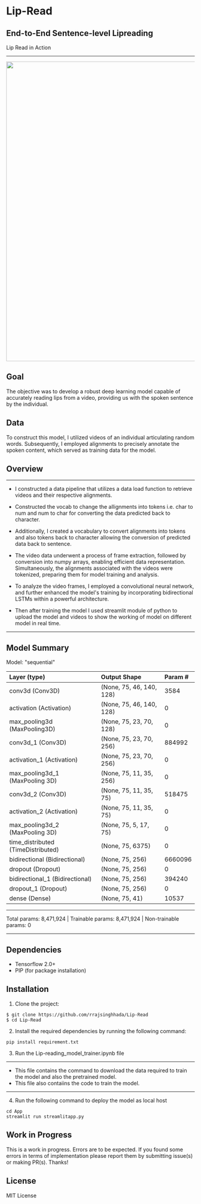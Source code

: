 # Lip-Read

## End-to-End Sentence-level Lipreading
Lip Read in Action
__________________________________________________________________________
<img src="./lip_read_720.gif" width="800">

<!-- <img src="./App/animation.gif" width="338"> -->

## Goal

The objective was to develop a robust deep learning model capable of accurately reading lips from a video, providing us with the spoken sentence by the individual.

## Data

To construct this model, I utilized videos of an individual articulating random words. Subsequently, I employed alignments to precisely annotate the spoken content, which served as training data for the model.

## Overview
___________________________________________________________________________
* I constructed a data pipeline that utilizes a data load function to retrieve videos and their respective alignments.

* Constructed the vocab to change the allignments into tokens i.e. char to num and num to char for converting the data predicted back to character.

* Additionally, I created a vocabulary to convert alignments into tokens and also tokens back to character allowing the conversion of predicted data back to sentence.

* The video data underwent a process of frame extraction, followed by conversion into numpy arrays, enabling efficient data representation. Simultaneously, the alignments associated with the videos were tokenized, preparing them for model training and analysis.

* To analyze the video frames, I employed a convolutional neural network, and further enhanced the model's training by incorporating bidirectional LSTMs within a powerful architecture.

* Then after training the model I used streamlit module of python to upload the model and videos to show the working of model on different model in real time.
___________________________________________________________________________
## Model Summary

Model: "sequential"

| Layer (type)                       |   Output Shape             | Param #  |
| :---                               |   :---                     | :---     | 
| conv3d (Conv3D)                    |   (None, 75, 46, 140, 128) | 3584     |                                                               
| activation (Activation)            |   (None, 75, 46, 140, 128) | 0        |  
| max_pooling3d (MaxPooling3D)       |   (None, 75, 23, 70, 128)  | 0        |                                                               
| conv3d_1 (Conv3D)                  |   (None, 75, 23, 70, 256)  | 884992   |  
| activation_1 (Activation)          |   (None, 75, 23, 70, 256)  | 0        |  
| max_pooling3d_1 (MaxPooling 3D)    |   (None, 75, 11, 35, 256)  | 0        |                                                               
| conv3d_2 (Conv3D)                  |   (None, 75, 11, 35, 75)   | 518475   |  
| activation_2 (Activation)          |   (None, 75, 11, 35, 75)   | 0        |  
| max_pooling3d_2 (MaxPooling 3D)    |   (None, 75, 5, 17, 75)    | 0        |                                                            
| time_distributed (TimeDistributed) |   (None, 75, 6375)         | 0        |                                                          
| bidirectional (Bidirectional)      |   (None, 75, 256)          | 6660096  |                                                             
| dropout (Dropout)                  |   (None, 75, 256)          | 0        |  
| bidirectional_1 (Bidirectional)    |   (None, 75, 256)          | 394240   |                
| dropout_1 (Dropout)                |   (None, 75, 256)          | 0        |  
| dense (Dense)                      |   (None, 75, 41)           | 10537    | 

___________________________________________________________________________
Total params: 8,471,924 | Trainable params: 8,471,924 | Non-trainable params: 0
___________________________________________________________________________

## Dependencies
* Tensorflow 2.0+
* PIP (for package installation)

## Installation

1. Clone the project:
```
$ git clone https://github.com/rrajsinghhada/Lip-Read
$ cd Lip-Read
```
2. Install the required dependencies by running the following command:
```
pip install requirement.txt
```
3. Run the Lip-reading_model_trainer.ipynb file
___________________________________________________________________________
* This file contains the command to download the data required to train the model and also the pretrained model.
* This file also contaiins the code to train the model.
___________________________________________________________________________
4. Run the following command to deploy the model as local host
```
cd App 
streamlit run streamlitapp.py
```

## Work in Progress
This is a work in progress. Errors are to be expected.
If you found some errors in terms of implementation please report them by submitting issue(s) or making PR(s). Thanks!

## License
MIT License
